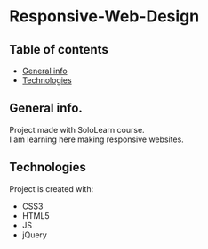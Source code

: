 # Responsive-Web-Design

## Table of contents
* [General info](#general-info)
* [Technologies](#technologies)

## General info.
Project made with SoloLearn course.<br/>
I am learning here making responsive websites.
	
## Technologies
Project is created with:
* CSS3
* HTML5
* JS
* jQuery
